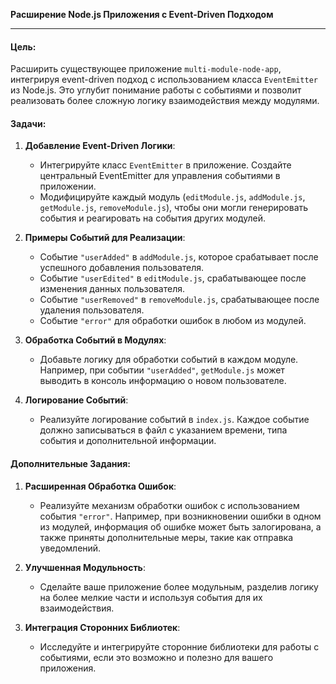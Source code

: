 **Расширение Node.js Приложения с Event-Driven Подходом**

---

#### Цель:

Расширить существующее приложение `multi-module-node-app`, интегрируя event-driven подход с использованием класса `EventEmitter` из Node.js. Это углубит понимание работы с событиями и позволит реализовать более сложную логику взаимодействия между модулями.

#### Задачи:

1. **Добавление Event-Driven Логики**:

    - Интегрируйте класс `EventEmitter` в приложение. Создайте центральный EventEmitter для управления событиями в приложении.
    - Модифицируйте каждый модуль (`editModule.js`, `addModule.js`, `getModule.js`, `removeModule.js`), чтобы они могли генерировать события и реагировать на события других модулей.

2. **Примеры Событий для Реализации**:

    - Событие `"userAdded"` в `addModule.js`, которое срабатывает после успешного добавления пользователя.
    - Событие `"userEdited"` в `editModule.js`, срабатывающее после изменения данных пользователя.
    - Событие `"userRemoved"` в `removeModule.js`, срабатывающее после удаления пользователя.
    - Событие `"error"` для обработки ошибок в любом из модулей.

3. **Обработка Событий в Модулях**:

    - Добавьте логику для обработки событий в каждом модуле. Например, при событии `"userAdded"`, `getModule.js` может выводить в консоль информацию о новом пользователе.

4. **Логирование Событий**:

    - Реализуйте логирование событий в `index.js`. Каждое событие должно записываться в файл с указанием времени, типа события и дополнительной информации.

#### Дополнительные Задания:

1. **Расширенная Обработка Ошибок**:

    - Реализуйте механизм обработки ошибок с использованием события `"error"`. Например, при возникновении ошибки в одном из модулей, информация об ошибке может быть залогирована, а также приняты дополнительные меры, такие как отправка уведомлений.

2. **Улучшенная Модульность**:

    - Сделайте ваше приложение более модульным, разделив логику на более мелкие части и используя события для их взаимодействия.

3. **Интеграция Сторонних Библиотек**:

    - Исследуйте и интегрируйте сторонние библиотеки для работы с событиями, если это возможно и полезно для вашего приложения.
